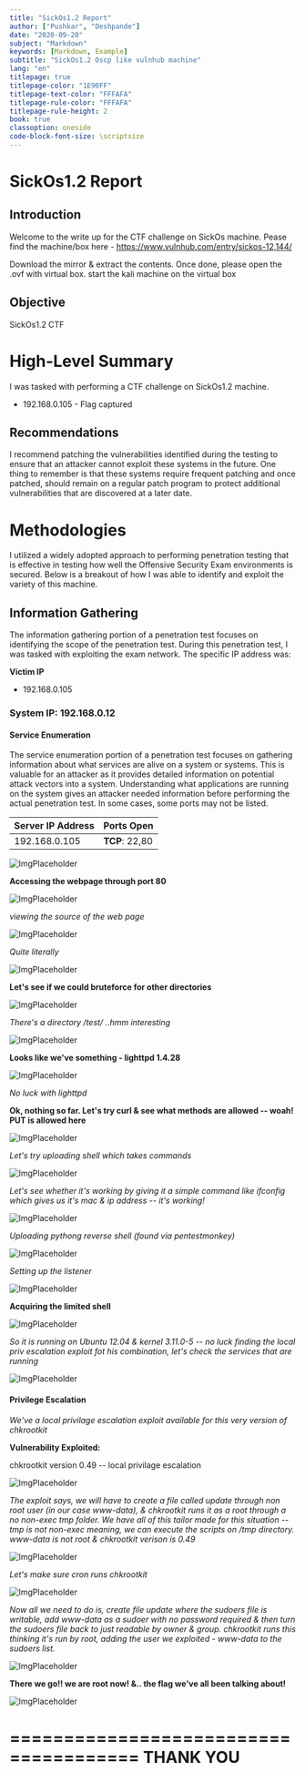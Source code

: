 ```yaml
---
title: "SickOs1.2 Report"
author: ["Pushkar", "Deshpande"]
date: "2020-09-20"
subject: "Markdown"
keywords: [Markdown, Example]
subtitle: "SickOs1.2 Oscp like vulnhub machine"
lang: "en"
titlepage: true
titlepage-color: "1E90FF"
titlepage-text-color: "FFFAFA"
titlepage-rule-color: "FFFAFA"
titlepage-rule-height: 2
book: true
classoption: oneside
code-block-font-size: \scriptsize
---
```

# SickOs1.2 Report

## Introduction

Welcome to the write up for the CTF challenge on SickOs machine.
Pease find the machine/box here - https://www.vulnhub.com/entry/sickos-12,144/

Download the mirror & extract the contents. Once done, please open the .ovf with virtual box.
start the kali machine on the virtual box

## Objective

SickOs1.2 CTF


# High-Level Summary

I was tasked with performing a CTF challenge on SickOs1.2 machine.

- 192.168.0.105 - Flag captured

## Recommendations

I recommend patching the vulnerabilities identified during the testing to ensure that an attacker cannot exploit these systems in the future.
One thing to remember is that these systems require frequent patching and once patched, should remain on a regular patch program to protect additional vulnerabilities that are discovered at a later date.

# Methodologies

I utilized a widely adopted approach to performing penetration testing that is effective in testing how well the Offensive Security Exam environments is secured.
Below is a breakout of how I was able to identify and exploit the variety of this machine.

## Information Gathering

The information gathering portion of a penetration test focuses on identifying the scope of the penetration test.
During this penetration test, I was tasked with exploiting the exam network.
The specific IP address was:

**Victim IP**

- 192.168.0.105


### System IP: 192.168.0.12

#### Service Enumeration

The service enumeration portion of a penetration test focuses on gathering information about what services are alive on a system or systems.
This is valuable for an attacker as it provides detailed information on potential attack vectors into a system.
Understanding what applications are running on the system gives an attacker needed information before performing the actual penetration test.
In some cases, some ports may not be listed.

Server IP Address | Ports Open
------------------|----------------------------------------
192.168.0.105       | **TCP**: 22,80

![ImgPlaceholder](/home/kali/Documents/oscp-like-vulnhub-wrapper/oscp-like-vulnhub-machines/SickOs1.2/Evidences/03_SickOs1.2_nmap_scan.png)

**Accessing the webpage through port 80**

![ImgPlaceholder](/home/kali/Documents/oscp-like-vulnhub-wrapper/oscp-like-vulnhub-machines/SickOs1.2/Evidences/04_SickOs1.2_port_80.png)

*viewing the source of the web page*

![ImgPlaceholder](/home/kali/Documents/oscp-like-vulnhub-wrapper/oscp-like-vulnhub-machines/SickOs1.2/Evidences/04_SickOs1.2_port_80_source.png)

*Quite literally*

![ImgPlaceholder](/home/kali/Documents/oscp-like-vulnhub-wrapper/oscp-like-vulnhub-machines/SickOs1.2/Evidences/05_SickOs1.2_port_80_source_1.png)


**Let's see if we could bruteforce for other directories**

![ImgPlaceholder](/home/kali/Documents/oscp-like-vulnhub-wrapper/oscp-like-vulnhub-machines/SickOs1.2/Evidences/06_SickOs1.2_port_80_dirbuster.png)

*There's a directory /test/ ..hmm interesting*

![ImgPlaceholder](/home/kali/Documents/oscp-like-vulnhub-wrapper/oscp-like-vulnhub-machines/SickOs1.2/Evidences/07_SickOs1.2_port_80_dirbuster_result.png)


**Looks like we've something - lighttpd 1.4.28**

![ImgPlaceholder](/home/kali/Documents/oscp-like-vulnhub-wrapper/oscp-like-vulnhub-machines/SickOs1.2/Evidences/08_SickOs1.2_port_80_directory_traversal.png)

*No luck with lighttpd*


**Ok, nothing so far. Let's try curl & see what methods are allowed -- woah! PUT is allowed here**

![ImgPlaceholder](/home/kali/Documents/oscp-like-vulnhub-wrapper/oscp-like-vulnhub-machines/SickOs1.2/Evidences/12_SickOs1.2_port_80_curl.png)

*Let's try uploading shell which takes commands*

![ImgPlaceholder](/home/kali/Documents/oscp-like-vulnhub-wrapper/oscp-like-vulnhub-machines/SickOs1.2/Evidences/13_SickOs1.2_port_80_curl_shell_upload.png)

*Let's see whether it's working by giving it a simple command like ifconfig which gives us it's mac & ip address -- it's working!*

![ImgPlaceholder](/home/kali/Documents/oscp-like-vulnhub-wrapper/oscp-like-vulnhub-machines/SickOs1.2/Evidences/14_SickOs1.2_port_80_curl_shell_test.png)

*Uploading pythong reverse shell (found via pentestmonkey)*

![ImgPlaceholder](/home/kali/Documents/oscp-like-vulnhub-wrapper/oscp-like-vulnhub-machines/SickOs1.2/Evidences/15_SickOs1.2_port_80_curl_python_shell.png)

*Setting up the listener*

![ImgPlaceholder](/home/kali/Documents/oscp-like-vulnhub-wrapper/oscp-like-vulnhub-machines/SickOs1.2/Evidences/16_SickOs1.2_port_80_curl_python_shell_listener.png)

**Acquiring the limited shell**

![ImgPlaceholder](/home/kali/Documents/oscp-like-vulnhub-wrapper/oscp-like-vulnhub-machines/SickOs1.2/Evidences/17_SickOs1.2_port_80_python_reverse_shell.png)

*So it is running on Ubuntu 12.04 & kernel 3.11.0-5 -- no luck finding the local priv escalation exploit fot his combination, let's check the services that are running*

![ImgPlaceholder](/home/kali/Documents/oscp-like-vulnhub-wrapper/oscp-like-vulnhub-machines/SickOs1.2/Evidences/18_SickOs1.2_port_80_services_running.png)

#### Privilege Escalation

*We've a local privilage escalation exploit available for this very version of chkrootkit*

**Vulnerability Exploited:**

chkrootkit version 0.49 -- local privilage escalation

![ImgPlaceholder](/home/kali/Documents/oscp-like-vulnhub-wrapper/oscp-like-vulnhub-machines/SickOs1.2/Evidences/19_SickOs1.2_low_shell_chkrootkit_vulnerability.png)

*The exploit says, we will have to create a file called update through non root user (in our case www-data), & chkrootkit runs it as a root through a no non-exec tmp folder.
   We have all of this tailor made for this situation -- tmp is not non-exec meaning, we can execute the scripts on /tmp directory. www-data is not root & chkrootkit verison is 0.49*

![ImgPlaceholder](/home/kali/Documents/oscp-like-vulnhub-wrapper/oscp-like-vulnhub-machines/SickOs1.2/Evidences/20_SickOs1.2_low_shell_chkrootkit_vulnerability_1.png)

*Let's make sure cron runs chkrootkit*

![ImgPlaceholder](/home/kali/Documents/oscp-like-vulnhub-wrapper/oscp-like-vulnhub-machines/SickOs1.2/Evidences/21_SickOs1.2_low_shell_chkrootkit_vulnerability_2.png)


*Now all we need to do is, create file update where the sudoers file is writable, add www-data as a sudoer with no password required & then turn the sudoers file back to just readable by owner & group.
chkrootkit runs this thinking it's run by root, adding the user we exploited - www-data to the sudoers list.*

![ImgPlaceholder](/home/kali/Documents/oscp-like-vulnhub-wrapper/oscp-like-vulnhub-machines/SickOs1.2/Evidences/22_SickOs1.2_low_shell_chkrootkit_vulnerability_3.png)

**There we go!! we are root now!
&.. the flag we've all been talking about!**

![ImgPlaceholder](/home/kali/Documents/oscp-like-vulnhub-wrapper/oscp-like-vulnhub-machines/SickOs1.2/Evidences/23_SickOs1.2_low_shell_root_flag.png)

======================================
                                      THANK YOU
======================================